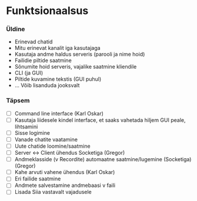 # Funktsionaalsus
### Üldine
- Erinevad chatid
- Mitu erinevat kanalit iga kasutajaga
- Kasutaja andme haldus serveris (parooli ja nime hoid)
- Failidie piltide saatmine
- Sõnumite hoid serveris, vajalike saatmine kliendile
- CLI (ja GUI)
- Piltide kuvamine tekstis (GUI puhul)
- ... Võib lisanduda jooksvalt
### Täpsem
- [ ] Command line interface (Karl Oskar)
- [ ] Kasutaja liidesele kindel interface, et saaks vahetada hiljem GUI peale, lihtsamini
- [ ] Sisse logimine
- [ ] Vanade chatite vaatamine
- [ ] Uute chatide loomine/saatmine
- [ ] Server <-> Client ühendus Socketiga (Gregor)
- [ ] Andmeklasside (v Recordite) automaatne saatmine/lugemine (Socketiga) (Gregor)
- [ ] Kahe arvuti vahene ühendus (Karl Oskar)
- [ ] Eri failide saatmine
- [ ] Andmete salvestamine andmebaasi v faili
- [ ] Lisada Siia vastavalt vajadusele
